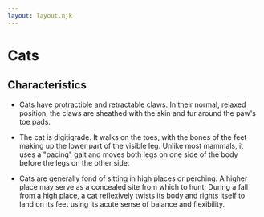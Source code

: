 ```yaml
---
layout: layout.njk
---
```

# Cats

## Characteristics

- Cats have protractible and retractable claws. In their normal, relaxed position, the claws are sheathed with the skin and fur around the paw's toe pads.

- The cat is digitigrade. It walks on the toes, with the bones of the feet making up the lower part of the visible leg. Unlike most mammals, it uses a "pacing" gait and moves both legs on one side of the body before the legs on the other side.

- Cats are generally fond of sitting in high places or perching. A higher place may serve as a concealed site from which to hunt; During a fall from a high place, a cat reflexively twists its body and rights itself to land on its feet using its acute sense of balance and flexibility.
